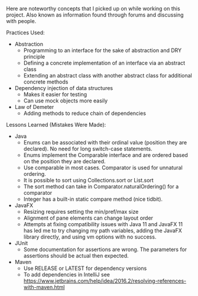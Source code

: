 Here are noteworthy concepts that I picked up on while working on this project.
Also known as information found through forums and discussing with people.

Practices Used:
* Abstraction
    * Programming to an interface for the sake of abstraction and DRY principle
    * Defining a concrete implementation of an interface via an abstract class
    * Extending an abstract class with another abstract class for additional concrete methods
* Dependency injection of data structures
    * Makes it easier for testing
    * Can use mock objects more easily
* Law of Demeter
    * Adding methods to reduce chain of dependencies

Lessons Learned (Mistakes Were Made):
* Java
    * Enums can be associated with their ordinal value (position they are declared). No need
    for long switch-case statements.
    * Enums implement the Comparable interface and are ordered based on the position they are declared.
    * Use comparable in most cases. Comparator is used for unnatural ordering.
    * It is possible to sort using Collections.sort or List.sort
    * The sort method can take in Comparator.naturalOrdering() for a comparator
    * Integer has a built-in static compare method (nice tidbit).
* JavaFX
    * Resizing requires setting the min/pref/max size
    * Alignment of pane elements can change layout order
    * Attempts at fixing compatibility issues with Java 11 and JavaFX 11 has led me to try changing my path variables,
      adding the JavaFX library directly, and using vm options with no success.
* JUnit
    * Some documentation for assertions are wrong. The parameters for assertions should be actual then expected.
* Maven
    * Use RELEASE or LATEST for dependency versions
    * To add dependencies in IntelliJ see https://www.jetbrains.com/help/idea/2016.2/resolving-references-with-maven.html